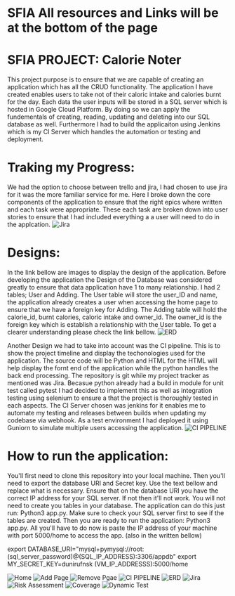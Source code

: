 # SFIA All resources and Links will be at the bottom of the page
# SFIA PROJECT: Calorie Noter
This project purpose is to ensure that we are capable of creating an application which has all the CRUD functionality. The application I have created enables users to take not of their caloric intake and calories burnt for the day. Each data the user inputs will be stored in a SQL server which is hosted in Google Cloud Platform. By doing so we can apply the fundementals of creating, reading, updating and deleting into our SQL database as well. Furthermore I had to build the applicaiton using Jenkins which is my CI Server which handles the automation or testing and deployment.

# Traking my Progress:
We had the option to choose between trello and jira, I had chosen to use jira for it was the more familiar service for me. Here I broke down the core components of the application to ensure that the right epics where written and each task were appropriate. These each task are broken down into user stories to ensure that I had included everything a a user will need to do in the applcation. 
![Jira](images/Jira.PNG)

# Designs:
In the link bellow are images to display the design of the application. Before developing the application the Design of the Database was considered greatly to ensure that data application have 1 to many relationship. I had 2 tables; User and Adding. The User table will store the user_ID and name, the application already creates a user when accessing the home page to ensure that we have a foreign key for Adding. The Adding table will hold the calorie_id, burnt calories, caloric intake and owner_id. The owner_id is the foreign key which is establish a relationship with the User table. To get a clearer understanding please check the link bellow.
![ERD](images/ERD.PNG)

Another Design we had to take into account was the CI pipeline. This is to show the project timeline and display the techonologies used for the application. The source code will be Python and HTML for the HTML will help display the fornt end of the application while the python handles the back end processing. The repository is git while my project tracker as mentioned was Jira. Becasue python already had a build in module for unit test called pytest I had decided to implement this as well as integration testing using selenium to ensure a that the project is thoroughly tested in each aspects. The CI Server chosen was jenkins for it enables me to automate my testing and releases between builds when updating my codebase via webhook. As a test environment I had deployed it using Guniorn to simulate multiple users accessing the application.
![CI PIPELINE](images/CIPipeline.PNG)

# How to run the application:
You'll first need to clone this repository into your local machine. Then you'll need to export the database URI and Secret key. Use the text bellow and replace what is necessary. Ensure that on the database URI you have the correct IP address for your SQL server. If not then it'll not work. You will not need to create you tables in your database. The application can do this just run: Python3 app.py. Make sure to check your SQL server first to see if the tables are created. Then you are ready to run the application: Python3 app.py. All you'll have to do now is paste the IP address of your machine with port 5000/home to access the app. (also in the written bellow)

export DATABASE_URI="mysql+pymysql://root:(sql_server_password)@(SQL_IP_ADDRESS):3306/appdb"
export MY_SECRET_KEY=dunirufnsk
(VM_IP_ADDRESSS):5000/home

![Home](images/Home.PNG)
![Add Page](images/AddPage.PNG)
![Remove Pgae](images/RemoveandUpdatePage.PNG)
![CI PIPELINE](images/CIPipeline.PNG)
![ERD](images/ERD.PNG)
![Jira](images/Jira.PNG)
![Risk Assessment](images/RiskAssessment.PNG)
![Coverage](images/Coverage.PNG)
![Dynamic Test](images/DynamicTest.PNG)


